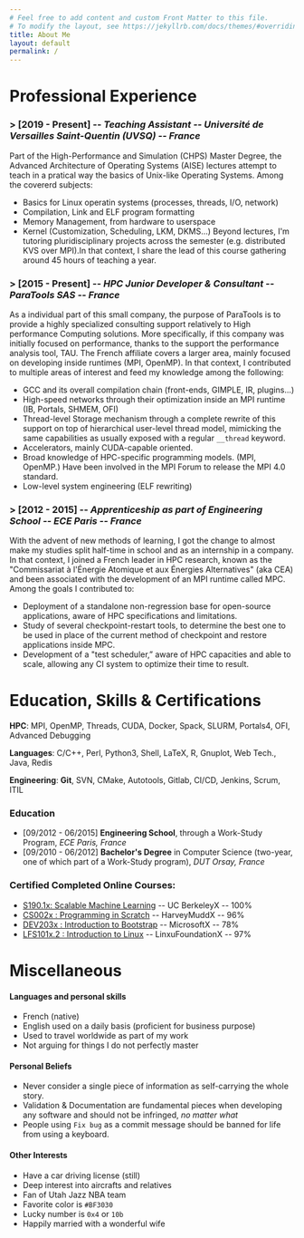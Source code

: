 ```yaml
---
# Feel free to add content and custom Front Matter to this file.
# To modify the layout, see https://jekyllrb.com/docs/themes/#overriding-theme-defaults
title: About Me
layout: default
permalink: /
---
```


Professional Experience
============

### > [2019  - Present] -- *Teaching Assistant -- Université de Versailles Saint-Quentin (UVSQ) -- France*
Part of the High-Performance and Simulation (CHPS) Master Degree, the Advanced
Architecture of Operating Systems (AISE) lectures attempt to teach in a pratical
way the basics of Unix-like Operating Systems. Among the covererd subjects:
* Basics for Linux operatin systems (processes, threads, I/O, network)
* Compilation, Link and ELF program formatting
* Memory Management, from hardware to userspace
* Kernel (Customization, Scheduling, LKM, DKMS...)
Beyond lectures, I'm tutoring pluridisciplinary projects across the semester
(e.g. distributed KVS over MPI).In that context, I share the lead of this course
gathering around 45 hours of teaching a year.


### > [2015 - Present] -- *HPC Junior Developer & Consultant -- ParaTools SAS -- France*

As a individual part of this small company, the purpose of ParaTools is to
provide a highly specialized consulting support relatively to High performance
Computing solutions. More specifically, if this company was initially focused on
performance, thanks to the support the performance analysis tool, TAU. The
French affiliate covers a larger area, mainly focused on developing inside
runtimes (MPI, OpenMP). In that context, I contributed to multiple areas of
interest and feed my knowledge among the following:

* GCC and its overall compilation chain (front-ends, GIMPLE, IR, plugins...)
* High-speed networks through their optimization inside an MPI runtime (IB,
  Portals, SHMEM, OFI)
* Thread-level Storage mechanism through a complete rewrite of this support on
  top of hierarchical user-level thread model, mimicking the same capabilities
  as usually exposed with a regular `__thread` keyword. 
* Accelerators, mainly CUDA-capable oriented.
* Broad knowledge of HPC-specific programming models. (MPI, OpenMP.) Have been
  involved in the MPI Forum to release the MPI 4.0 standard.
* Low-level system engineering (ELF rewriting)


### > [2012 - 2015] -- *Apprenticeship as part of Engineering School -- ECE Paris -- France*
With the advent of new methods of learning, I got the change to almost make my
studies split half-time in school and as an internship in a company. In that
context, I joined a French leader in HPC research, known as the "Commissariat à
l'Énergie Atomique et aux Énergies Alternatives" (aka CEA) and been associated
with the development of an MPI runtime called MPC. Among the goals I contributed
to:
* Deployment of a standalone non-regression base for open-source applications,
aware of HPC specifications and limitations.
* Study of several checkpoint-restart tools, to determine the best one to be
used in place of the current method of checkpoint and restore applications inside
  MPC.
* Development of a "test scheduler,” aware of HPC capacities and able to scale,
allowing any CI system to optimize their time to result.

Education, Skills & Certifications
=======================

**HPC**: MPI, OpenMP, Threads, CUDA, Docker, Spack, SLURM, Portals4, OFI, Advanced Debugging

**Languages**: C/C++, Perl, Python3, Shell, LaTeX, R, Gnuplot, Web Tech., Java, Redis

**Engineering**: **Git**, SVN, CMake, Autotools, Gitlab, CI/CD, Jenkins, Scrum, ITIL

### **Education**
- [09/2012 - 06/2015] **Engineering School**, through a Work-Study Program,
  *ECE Paris, France*
- [09/2010 - 06/2012] **Bachelor's Degree** in Computer Science (two-year, one
  of which part of a Work-Study program), *DUT Orsay, France*

### **Certified Completed Online Courses**:
- [S190.1x: Scalable Machine Learning](https://verify.edx.org/cert/d53680539ea545bbae9509093f3a6668) -- UC BerkeleyX -- 100%
- [CS002x : Programming in Scratch](https://verify.edx.org/cert/b6477262b58c44cb8662ede4766d53bf) -- HarveyMuddX -- 96%
- [DEV203x : Introduction to Bootstrap](https://verify.edx.org/cert/770b5514826d4be9bfd27b4ff98f12d0) -- MicrosoftX -- 78%
- [LFS101x.2 : Introduction to Linux](https://verify.edx.org/cert/b028f09211754025b050d9f30699d44e) -- LinxuFoundationX -- 97% 

Miscellaneous
==============

#### Languages and personal skills
- French (native)
- English used on a daily basis (proficient for business purpose)
- Used to travel worldwide as part of my work
- Not arguing for things I do not perfectly master

#### Personal Beliefs
- Never consider a single piece of information as self-carrying the whole story.
- Validation & Documentation are fundamental pieces when developing any software
  and should not be infringed, *no matter what*
- People using `Fix bug` as a commit message should be banned for life from
  using a keyboard.

#### Other Interests
- Have a car driving license (still)
- Deep interest into aircrafts and relatives
- Fan of Utah Jazz NBA team 
- Favorite color is `#BF3030`
- Lucky number is `0x4` or `10b`
- Happily married with a wonderful wife
